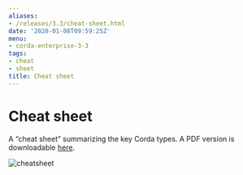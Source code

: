 ```yaml
---
aliases:
- /releases/3.3/cheat-sheet.html
date: '2020-01-08T09:59:25Z'
menu:
- corda-enterprise-3-3
tags:
- cheat
- sheet
title: Cheat sheet
---
```



# Cheat sheet

A “cheat sheet” summarizing the key Corda types. A PDF version is downloadable [here](/en/pdf/corda-cheat-sheet.pdf).

![cheatsheet](/en/images/cheatsheet.jpg "cheatsheet")

